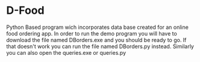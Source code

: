 # D-Food
Python Based program wich incorporates data base created for an online food ordering app. In order to run the demo program you will have to download the file named DBorders.exe and you should be ready to go. If that doesn't work you can run the file named DBorders.py instead. Similarly you can also open the queries.exe or queries.py
